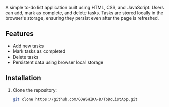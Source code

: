 A simple to-do list application built using HTML, CSS, and JavaScript. Users can add, mark as complete, and delete tasks. Tasks are stored locally in the browser's storage, ensuring they persist even after the page is refreshed.

## Features
- Add new tasks
- Mark tasks as completed
- Delete tasks
- Persistent data using browser local storage

## Installation
1. Clone the repository:
   ```bash
   git clone https://github.com/GOWSHIKA-D/ToDoListApp.git
